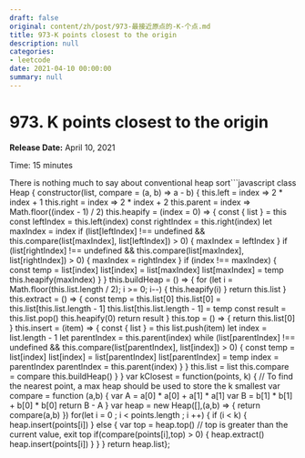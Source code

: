```yaml
---
draft: false
original: content/zh/post/973-最接近原点的-K-个点.md
title: 973-K points closest to the origin
description: null
categories:
- leetcode
date: 2021-04-10 00:00:00
summary: null
---
```


# 973. K points closest to the origin

**Release Date:** April 10, 2021

Time: 15 minutes

There is nothing much to say about conventional heap sort```javascript
class Heap {
    constructor(list, compare = (a, b) => a - b) {
      this.left = index => 2 * index + 1      this.right = index => 2 * index + 2      this.parent = index => Math.floor((index - 1) / 2)
      this.heapify = (index = 0) => {
        const { list } = this        const leftIndex = this.left(index)
        const rightIndex = this.right(index)
        let maxIndex = index
        if (list[leftIndex] !== undefined          && this.compare(list[maxIndex], list[leftIndex]) > 0) {
          maxIndex = leftIndex
        }
        if (list[rightIndex] !== undefined          && this.compare(list[maxIndex], list[rightIndex]) > 0) {
          maxIndex = rightIndex
        }
        if (index !== maxIndex) {
          const temp = list[index]
          list[index] = list[maxIndex]
          list[maxIndex] = temp
          this.heapify(maxIndex)
        }
      }
      this.buildHeap = () => {
        for (let i = Math.floor(this.list.length / 2); i >= 0; i--) {
          this.heapify(i)
        }
        return this.list      }
      this.extract = () => {
        const temp = this.list[0]
        this.list[0] = this.list[this.list.length - 1]
        this.list[this.list.length - 1] = temp
        const result = this.list.pop()
        this.heapify(0)
        return result
      }
      this.top = () => {
          return this.list[0]
      }
      this.insert = (item) => {
        const { list } = this        list.push(item)
        let index = list.length - 1        let parentIndex = this.parent(index)
        while (list[parentIndex] !== undefined && this.compare(list[parentIndex], list[index]) > 0) {
          const temp = list[index]
          list[index] = list[parentIndex]
          list[parentIndex] = temp
          index = parentIndex
          parentIndex = this.parent(index)
        }
      }
      this.list = list
      this.compare = compare
      this.buildHeap()
    }
  }
var kClosest = function(points, k) {
    // To find the nearest point, a max heap should be used to store the k smallest var compare = function (a,b) {
      var A = a[0] * a[0] + a[1] * a[1]
      var B = b[1] * b[1] + b[0] * b[0]
      return B - A
    }
    var heap = new Heap([],(a,b) => {
      return  compare(a,b)
    })
    for(let i = 0 ; i < points.length ; i ++) {
      if (i < k) {
        heap.insert(points[i])
      } else {
        var top = heap.top()
        // top is greater than the current value, exit top if(compare(points[i],top) > 0) {
          heap.extract()
          heap.insert(points[i])
        }
      }
    }
    return heap.list};
```
